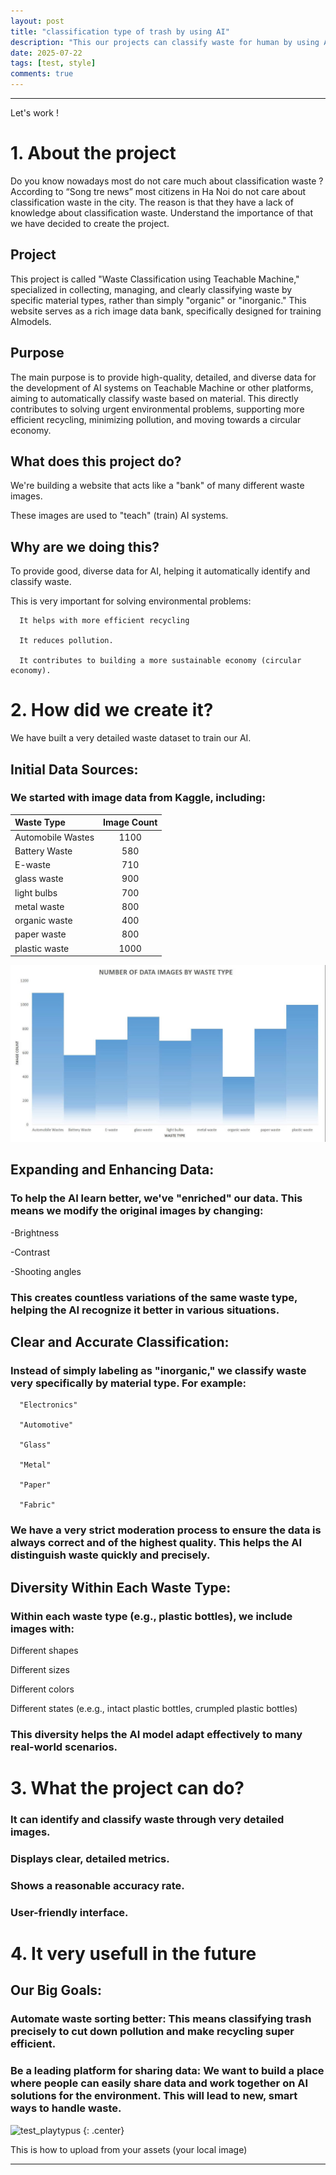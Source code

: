 ```yaml
---
layout: post
title: "classification type of trash by using AI"
description: "This our projects can classify waste for human by using AI"
date: 2025-07-22
tags: [test, style]
comments: true
---
```


---
Let's work !

# 1. About the project
  Do you know nowadays most do not care much about classification waste ? According to “Song tre news” most citizens in Ha Noi do not care about classification waste in the city. The reason is that they have a lack of knowledge about classification waste. Understand the importance of that we have decided to create the project.
## Project
   This project is called "Waste Classification using Teachable Machine," specialized in collecting, managing, and clearly classifying waste by specific material types, rather than simply "organic" or "inorganic." This website serves as a rich image data bank, specifically designed for training AImodels. 
## Purpose
  The main purpose is to provide high-quality, detailed, and diverse data for the development of AI systems on Teachable Machine or other platforms, aiming to automatically classify waste based on material. This directly contributes to solving urgent environmental problems, supporting more efficient recycling, minimizing pollution, and moving towards a circular economy.

## What does this project do?
  We're building a website that acts like a "bank" of many different waste images.

  These images are used to "teach" (train) AI systems.
## Why are we doing this?
  To provide good, diverse data for AI, helping it automatically identify and classify waste.

  This is very important for solving environmental problems:
  
      It helps with more efficient recycling
      
      It reduces pollution.
      
      It contributes to building a more sustainable economy (circular economy).
      
# 2. How did we create it?
  We have built a very detailed waste dataset to train our AI.
  ## Initial Data Sources:
  ### We started with image data from Kaggle, including:

| Waste Type | Image Count | 
|:--------|:-------:|
| Automobile Wastes   | 1100   |
| Battery Waste   | 580   |
| E-waste   | 710   |
| glass waste   | 900   |
|  light bulbs   | 700   |
| metal waste   | 800   |
|  organic waste   | 400   |
| paper waste   | 800   |
|  plastic waste   | 1000   |

![chart](https://github.com/Platypus232-perry/paper-jekyll-theme/blob/master/assets/images/chart.jpg)

## Expanding and Enhancing Data:

  ### To help the AI learn better, we've "enriched" our data. This means we modify the original images by changing:
      
   -Brightness
   
   -Contrast
   
   -Shooting angles
    
  ### This creates countless variations of the same waste type, helping the AI recognize it better in various situations.

## Clear and Accurate Classification:
  ### Instead of simply labeling as "inorganic," we classify waste very specifically by material type. For example:

      "Electronics"
   
      "Automotive"
   
      "Glass"
   
      "Metal"
   
      "Paper"
   
      "Fabric"
   
### We have a very strict moderation process to ensure the data is always correct and of the highest quality. This helps the AI distinguish waste quickly and precisely.

  ## Diversity Within Each Waste Type:

### Within each waste type (e.g., plastic bottles), we include images with:

  Different shapes
  
  Different sizes
  
  Different colors
  
  Different states (e.e.g., intact plastic bottles, crumpled plastic bottles)
  
### This diversity helps the AI model adapt effectively to many real-world scenarios.


# 3. What the project can do?
  ### It can identify and classify waste through very detailed images.

  ### Displays clear, detailed metrics.

  ### Shows a reasonable accuracy rate.

  ### User-friendly interface.
  
# 4. It very usefull in the future
  ## Our Big Goals:

  ### Automate waste sorting better: This means classifying trash precisely to cut down pollution and make recycling super efficient.

  ### Be a leading platform for sharing data: We want to build a place where people can easily share data and work together on AI solutions for the environment. This will lead to new, smart ways to handle waste.


![test_playtypus](https://Platypus232-perry.github.io/paper-jekyll-theme/assets/images/platypus.jpg)
{: .center}

This is how to upload from your assets (your local image)

---
